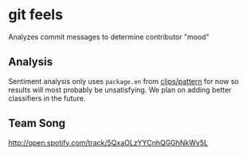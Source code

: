 # git feels

Analyzes commit messages to determine contributor "mood"

## Analysis

Sentiment analysis only uses `package.en` from
[clips/pattern](https://github.com/clips/pattern)
for now so results will most probably be unsatisfying.
We plan on adding better classifiers in the future.

## Team Song

http://open.spotify.com/track/5QxaOLzYYCnhQGGhNkWv5L
